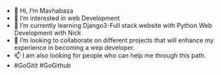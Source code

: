 - 👋 Hi, I’m Mavhabaza
- 👀 I’m interested in web Development 
- 🌱 I’m currently learning Django3-Full stack website with Python Web Development with Nick
- 💞️ I’m looking to collaborate on different projects that will enhance my experience in becoming a wep developer.
- 📫 I am also looking for people who can help me through this path.
- #GoGitit #GoGithub
